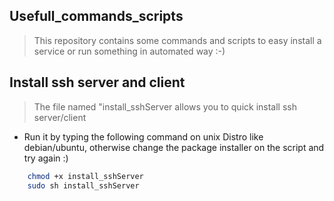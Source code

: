 ## Usefull_commands_scripts
>This repository contains some commands and scripts to easy install a service or run something in automated way :-)

## Install ssh server and client
> The file named "install_sshServer allows you to quick install ssh server/client 

+ Run it by typing the following command on unix Distro like debian/ubuntu, otherwise change the package installer  on the script and try again :)
``` bash
	chmod +x install_sshServer
	sudo sh install_sshServer
```
